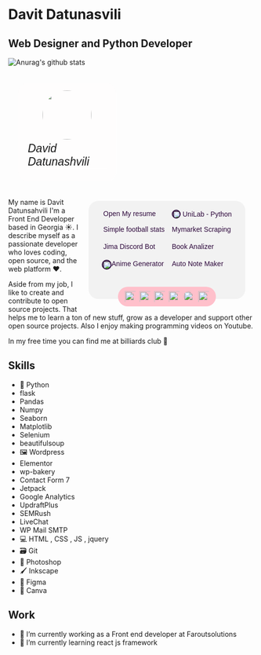# Davit Datunasvili

## Web Designer and Python Developer

![Anurag's github
stats](https://github-readme-stats.vercel.app/api?username=ddatunashvili&theme=tokyonight&show_icons=true)

<link rel="preconnect" href="https://fonts.googleapis.com">
<link rel="preconnect" href="https://fonts.gstatic.com" crossorigin>
<link
    href="https://fonts.googleapis.com/css2?family=Barlow+Condensed:ital,wght@0,300;0,500;0,700;1,200;1,300;1,500&display=swap"
    rel="stylesheet">
<style>
    .skin * {
        box-sizing: border-box !important;
        margin: 0;
        padding: 0;
        font-family: 'Barlow Condensed', sans-serif;
        font-weight: 300
    }

    .skin {
        border-radius: 5px !important;
        background: url(https://dm0qx8t0i9gc9.cloudfront.net/thumbnails/video/GTYSdDW/videoblocks-abstract-polygon-blue-pink-background_b78neb3og_thumbnail-1080_01.png) no-repeat;
        background-size: cover;
        width: 600px !important;
        height: 250px !important;
        overflow: hidden !important;
        margin: auto;
        margin-top: 100px !important
    }

    .profile {
        border-radius: 20px !important;
        margin: 20px !important;
        padding: 20px !important;
        width: 200px !important;
        display: inline-flex !important;
        flex-direction: column;
        justify-content: center !important;
        align-items: center !important;
        background-color: rgba(255, 252, 252, .349) !important;
        backdrop-filter: blur(1px) !important;
        height: 200px !important;
        box-shadow: 1px 1px 10px rgba(255, 255, 255, .692) !important
    }

    .profile img {
        border-radius: 50%;
        width: 100px !important;
        margin-bottom: 5px !important;
        width: 100px !important
    }

    .profile p {
        font-size: 23px !important;
        font-style: italic;
        font-weight: 200;
        border-bottom: 1px solid rgba(255, 255, 255, .692) !important
    }

    .profile a,
    .profile i {
        cursor: pointer;
        margin-top: 5px !important;
        font-size: 27px !important;
        color: #000;
        float: left;
        margin-left: 4px !important;
        line-height: 25px !important
    }

    .profile i:hover {
        color: rgba(255, 255, 255, .459) !important
    }

    .projects {
        display: grid;
        grid-template-columns: 1fr 1fr;
        border-radius: 20px !important;
        margin: 20px !important;
        padding: 20px !important;
        width: 320px !important;
        grid-template-rows: 30px !important;
        float: right;
        background-color: rgba(233, 233, 233, .548) !important;
        backdrop-filter: blur(1px) !important;
        height: 200px !important;
        box-shadow: 1px 1px 10px rgba(255, 255, 255, .692) !important;
        align-items: center
    }

    .post {
        margin-bottom: 5px !important;
        height: 30px !important
    }

    .post a {
        margin-left: 10px !important;
        text-decoration: none;
        color: #2d083b
    }

    .post a:hover {
        color: #8b25b0;
        text-shadow: 0 0 20px #fff, 0 0 30px #b83be6, 0 0 40px #b83be6, 0 0 50px #b83be6, 0 0 60px #b83be6, 0 0 70px #b83be6, 0 0 80px #b83be6
    }

    .post img {
        width: 18px !important;
        background-color: #2d083b;
        border: 2px solid #2d083b;
        border-radius: 50%
    }

    .post span {
        vertical-align: top
    }

    .stat_1,
    .stat_2 {
        height: 40px !important;
        width: 100%;
        background: pink;
        bottom: 0 !important;
        padding-top: 10px !important;
        padding-bottom: 10px !important;
        margin-top: 20px !important;
        display: flex !important;
        align-items: center !important;
        width: 100px !important
    }

    .stat_1 {
        border-top-left-radius: 40px !important;
        border-bottom-left-radius: 40px !important;
        justify-content: center;
        padding-left: 10px;
        margin-left: 40px !important
    }

    .stat_2 {
        border-top-right-radius: 40px !important;
        border-bottom-right-radius: 40px !important;
        justify-content: center;
        padding-right: 10px;
        margin-right: -38px !important
    }

    .stat_1 img {
        margin: 0 auto;
        width: 30px !important;
        padding: 4px !important
    }

    .stat_2 img {
        margin: 0 auto;
        width: 30px !important;
        padding: 4px !important
    }

    .stat_1 a:hover,
    .stat_2 a:hover {
        box-sizing: border-box !important;
        border-bottom: 2px #b83be6 solid
    }
</style>
<script src="https://kit.fontawesome.com/f24d87d665.js" crossorigin="anonymous"></script>
<div class="skin">
    <div class="profile"><img src="https://avatars.githubusercontent.com/u/71693187?v=4" alt="">
        <p class="nickname">David Datunashvili</p>
        <div class="social"><a href="https://github.com/ddatunashvili" target="_self"><i
                    class="fa-brands fa-github-alt"></i></a><a href="https://www.linkedin.com/in/ddatunashvili/"><i
                    class="fa-brands fa-linkedin"></i></a><a href="https://www.facebook.com/ddatunashvilii"><i
                    class="fa-brands fa-facebook"></i></a><a href="https://www.instagram.com/ddatunashvilii"><i
                    class="fa-brands fa-instagram"></i></a></div>
    </div>
    <div class="projects">
        <div class="post"><a href="https://drive.google.com/file/d/1KUTOJ-okIL-tlKtIYPNRK_DAjTriMq7_/view?usp=sharing"
                target="_blank"><i class="fa-sharp fa-solid fa-file-pdf"></i>Open My resume</a></div>
        <div class="post"><a style="display:flex;align-items:center"
                href="https://drive.google.com/file/d/1QgMQYhezgUkoDuAD1rvp9zRbKnUyLQh3/view?usp=sharing"
                target="_blank"><img class="unilab" crossorigin="anonymous"
                    src="https://media-private.canva.com/begSo/MAFLZebegSo/1/t.png?X-Amz-Algorithm=AWS4-HMAC-SHA256&amp;X-Amz-Credential=AKIAJWF6QO3UH4PAAJ6Q%2F20220905%2Fus-east-1%2Fs3%2Faws4_request&amp;X-Amz-Date=20220905T155533Z&amp;X-Amz-Expires=34167&amp;X-Amz-Signature=2d38c65e67ea5272d141e6f815ad0fef6016213f3b75a10c8466b2a9f895a70e&amp;X-Amz-SignedHeaders=host&amp;response-expires=Tue%2C%2006%20Sep%202022%2001%3A25%3A00%20GMT"><span
                    style="margin-left:4px!important">UniLab - Python</span></a></div>
        <div class="post"><a href="https://github.com/ddatunashvili/football_stats.py" target="_blank"><i
                    class="fa-solid fa-chart-line"></i>Simple football stats</a></div>
        <div class="post"><a href="https://github.com/ddatunashvili/sales_agent.py" target="_blank"><i
                    class="fa-solid fa-database"></i>Mymarket Scraping</a></div>
        <div class="post"><a href="https://github.com/ddatunashvili/jima_bot.py" target="_blank"><i
                    class="fa-solid fa-user-tie"></i>Jima Discord Bot</a></div>
        <div class="post"><a href="https://github.com/ddatunashvili/book_checker.py" target="_blank"><i
                    class="fa-solid fa-book"></i>Book Analizer</a></div>
        <div class="post"><a href="https://github.com/ddatunashvili/Gojo_satori" target="_blank"><img
                    style="width:20px!important;margin-left:-3px!important"
                    src="https://img.icons8.com/doodle/344/satoru-gojo.png" alt=""><span>Anime Generator</span></a>
        </div>
        <div class="post"><a href="https://github.com/ddatunashvili/Auto_Paraphraze" target="_blank"><i
                    class="fa-solid fa-note-sticky"></i>Auto Note Maker</a></div>
        <div class="stat_1"><a href="https://flask.palletsprojects.com/en/2.2.x/"><img
                    src="https://cdn.iconscout.com/icon/free/png-256/flask-51-285137.png" alt=""></a><a
                href="https://pandas.pydata.org/"><img src="https://cdn-icons-png.flaticon.com/512/48/48674.png"
                    alt=""></a><a href="https://numpy.org/"><img
                    src="https://cdn-icons-png.flaticon.com/512/3430/3430812.png" alt=""></a></div>
        <div class="stat_2"><a href="https://seaborn.pydata.org/"><img
                    src="https://user-images.githubusercontent.com/315810/92159303-30d41100-edfb-11ea-8107-1c5352202571.png"
                    alt=""></a><a href="https://selenium-python.readthedocs.io/"><img
                    style="border-radius:50%;padding:0"
                    src="https://pbs.twimg.com/profile_images/986990489214902272/vt2slFtJ_400x400.jpg" alt=""></a><a
                href="https://beautiful-soup-4.readthedocs.io/en/latest/"><img
                    src="https://cdn-icons-png.flaticon.com/512/2388/2388080.png" alt=""></a></div>
    </div>
</div>

My name is Davit Datunsahvili I'm a Front End Developer based in Georgia ☀️.
I describe myself as a passionate developer who loves coding, open source, and the web platform ❤️.

Aside from my job, I like to create and contribute to open source projects. That helps me to learn a ton of new stuff,
grow as a developer and support other open source projects. Also I enjoy making programming videos on Youtube.

In my free time you can find me at billiards club 🎱

## Skills

- 🐍 Python
- flask
- Pandas
- Numpy
- Seaborn
- Matplotlib
- Selenium
- beautifulsoup
- 🖼️ Wordpress
- Elementor
- wp-bakery
- Contact Form 7
- Jetpack
- Google Analytics
- UpdraftPlus
- SEMRush
- LiveChat
- WP Mail SMTP
- 💻 HTML , CSS , JS , jquery
- 🗃️ Git
- 🎨 Photoshop
- 🖌️ Inkscape
- 🌈 Figma
- 🖖 Canva

## Work

- 🔭 I’m currently working as a Front end developer at Faroutsolutions
- 🌱 I’m currently learning react js framework
